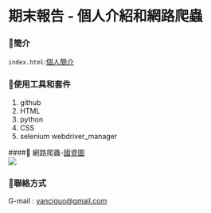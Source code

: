 # 期末報告 - 個人介紹和網路爬蟲

### 🦖簡介
`index.html`:[個人簡介](https://yc105.github.io/final.github.io/)

### 🦖使用工具和套件
1. github
2. HTML
3. python
4. CSS
5. selenium webdriver_manager

####🦖 網路爬蟲-[國資圖](https://ipac.nlpi.edu.tw/)<br>
![](https://www.nlpi.edu.tw/uploads/original/edb.jpg?5321320)

### 🦖聯絡方式
G-mail : yanciguo@gmail.com
